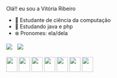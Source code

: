 Olá!! eu sou a Vitória Ribeiro

- 🔭 Estudante de ciência da computação 
- 🌱 Estudando java e php
- ❄️ Pronomes: ela/dela

<div>
  <img src="https://github-readme-stats.vercel.app/api?username=viribeirof&show_icons=true&theme=transparent" style="margin-right: 10px;" />
  <img src="https://github-readme-stats.vercel.app/api/top-langs/?username=viribeirof&langs_count=8&theme=transparent" />
</div>

<div style="display: inline_block"><br>
  <img align="center" width="30" height="40 "src="https://cdn.jsdelivr.net/gh/devicons/devicon@latest/icons/html5/html5-original.svg" />
  <img align="center" width="30" height="40 "src="https://cdn.jsdelivr.net/gh/devicons/devicon@latest/icons/css3/css3-original.svg" />
  <img align="center" width="30" height="40 "src="" />
   <img align="center" width="30" height="40 "src="" />
   <img align="center" width="30" height="40 "src="" />
   <img align="center" width="30" height="40 "src="" />
   <img align="center" width="30" height="40 "src="" />
</div>
